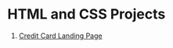 # HTML and CSS Projects

1. [Credit Card Landing Page](./Project%201-%20Credit%20Card%20Landing%20Page/)
